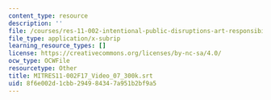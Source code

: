 ```yaml
---
content_type: resource
description: ''
file: /courses/res-11-002-intentional-public-disruptions-art-responsibility-and-pedagogy-fall-2017/8f6e002d1cbb294984347a951b2bf9a5_MITRES11-002F17_Video_07_300k.srt
file_type: application/x-subrip
learning_resource_types: []
license: https://creativecommons.org/licenses/by-nc-sa/4.0/
ocw_type: OCWFile
resourcetype: Other
title: MITRES11-002F17_Video_07_300k.srt
uid: 8f6e002d-1cbb-2949-8434-7a951b2bf9a5
---
```

